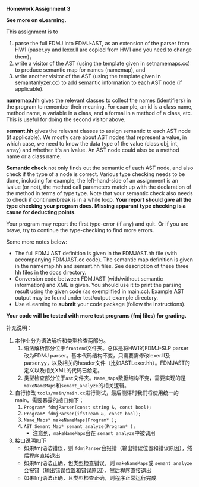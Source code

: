 **Homework Assignment 3**

**See more on eLearning.**

This assignment is to

1. parse the full FDMJ into FDMJ-AST, as an extension of the parser from HW1 (paser.yy and lexer.ll are copied from HW1 and you need to change them)，
2. write a visitor of the AST (using the template given in setnamemaps.cc) to produce semantic map for names (namemap), and
3. write another visitor of the AST (using the template given in semantanlyzer.cc) to add semantic information to each AST node (if applicable).

**namemap.hh** gives the relevant classes to collect the names (identifiers) in the program to remember their meaning. For example, an id is a class name, method name, a variable in a class, and a formal in a method of a class, etc. This is useful for doing the second visitor above.

**semant.hh** gives the relevant classes to assign semantic to each AST node (if applicable). We mostly care about AST nodes that represent a value, in which case, we need to know the data type of the value (class obj, int, array) and whether it's an lvalue. An AST node could also be a method name or a class name.

**Semantic check** not only finds out the semantic of each AST node, and also check if the type of a node is correct. Various type checking needs to be done, including for example, the left-hand-side of an assignment is an lvalue (or not), the method call parameters match up with the declaration of the method in terms of type type. Note that your semantic check also needs to check if continue/break is in a while loop. **Your report should give all the type checking your program does. Missing apparant type checking is a cause for deducting points.**

Your program may report the first type-error (if any) and quit. Or if you are brave, try to continue the type-checking to find more errors.

Some more notes below:

* The full FDMJ AST definition is given in the FDMJAST.hh file (with accompanying FDMJAST.cc code). The semantic map definition is given in the namemap.hh and semant.hh files. See description of these three hh files in the docs directory.
* Conversion code between FDMJAST (with/without semantic information) and XML is given. You should use it to print the parsing result using the given code (as exemplified in main.cc). Example AST output may be found under test/output_example directory.
* Use eLearning to **submit** your code package (follow the instructions).

**Your code will be tested with more test programs (fmj files) for grading.**

补充说明：

1. 本作业分为语法解析和类型检查两部分。
   1. 语法解析部分位于`frontend`文件夹。总体是将HW1的FDMJ-SLP parser改为FDMJ parser。基本代码结构不变，只需要需修改lexer.ll及parser.yy，以及相关的header文件（比如ASTLexer.hh）。FDMJAST的定义以及相关XML的代码已给定。
   2. 类型检查部分位于`ast`文件夹。`Name_Maps`数据结构不变，需要实现的是`makeNameMaps`和`semant_analyze`的相关逻辑。
2. 自行修改 `tools/main/main.cc`进行测试，最后测评时我们将使用统一的main。需要暴露的接口如下；
   1. `Program* fdmjParser(const string &, const bool);`
   2. `Program* fdmjParser(ifstream &, const bool);`
   3. `Name_Maps* makeNameMaps(Program* );`
   4. `AST_Semant_Map* semant_analyze(Program* );`
      - 注意到，`makeNameMaps`会在 `semant_analyze`中被调用
3. 接口说明如下
   - 如果fmj语法错误，则 `fdmjParser`会报错（输出错误位置和错误原因），然后程序直接退出
   - 如果fmj语法正确，但类型检查错误，则 `makeNameMaps`或 `semant_analyze`会报错（输出错误位置和错误原因），然后程序直接退出
   - 如果fmj语法正确，且类型检查正确，则程序正常运行完成
